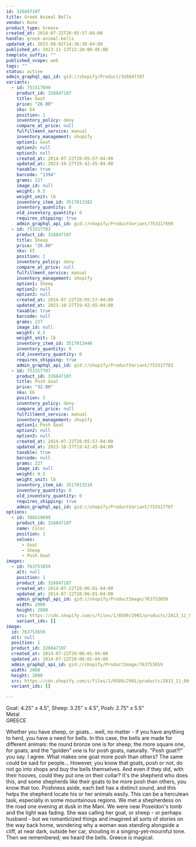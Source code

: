 ```yaml
---
id: 326847107
title: Greek Animal Bells
vendor: None
product_type: Greece
created_at: 2014-07-22T20:05:57-04:00
handle: greek-animal-bells
updated_at: 2023-08-02T14:36:38-04:00
published_at: 2013-11-13T13:20:00-05:00
template_suffix: ""
published_scope: web
tags: ""
status: active
admin_graphql_api_id: gid://shopify/Product/326847107
variants:
  - id: 753317699
    product_id: 326847107
    title: Goat
    price: "26.00"
    sku: E4
    position: 1
    inventory_policy: deny
    compare_at_price: null
    fulfillment_service: manual
    inventory_management: shopify
    option1: Goat
    option2: null
    option3: null
    created_at: 2014-07-22T20:05:57-04:00
    updated_at: 2023-10-27T19:42:45-04:00
    taxable: true
    barcode: "1394"
    grams: 227
    image_id: null
    weight: 0.5
    weight_unit: lb
    inventory_item_id: 3517013382
    inventory_quantity: 0
    old_inventory_quantity: 0
    requires_shipping: true
    admin_graphql_api_id: gid://shopify/ProductVariant/753317699
  - id: 753317703
    product_id: 326847107
    title: Sheep
    price: "26.00"
    sku: E5
    position: 2
    inventory_policy: deny
    compare_at_price: null
    fulfillment_service: manual
    inventory_management: shopify
    option1: Sheep
    option2: null
    option3: null
    created_at: 2014-07-22T20:05:57-04:00
    updated_at: 2023-10-27T19:42:45-04:00
    taxable: true
    barcode: null
    grams: 227
    image_id: null
    weight: 0.5
    weight_unit: lb
    inventory_item_id: 3517013446
    inventory_quantity: 0
    old_inventory_quantity: 0
    requires_shipping: true
    admin_graphql_api_id: gid://shopify/ProductVariant/753317703
  - id: 753317707
    product_id: 326847107
    title: Posh Goat
    price: "32.00"
    sku: E6
    position: 3
    inventory_policy: deny
    compare_at_price: null
    fulfillment_service: manual
    inventory_management: shopify
    option1: Posh Goat
    option2: null
    option3: null
    created_at: 2014-07-22T20:05:57-04:00
    updated_at: 2023-10-27T19:42:45-04:00
    taxable: true
    barcode: null
    grams: 227
    image_id: null
    weight: 0.5
    weight_unit: lb
    inventory_item_id: 3517013510
    inventory_quantity: 0
    old_inventory_quantity: 0
    requires_shipping: true
    admin_graphql_api_id: gid://shopify/ProductVariant/753317707
options:
  - id: 386510699
    product_id: 326847107
    name: Color
    position: 1
    values:
      - Goat
      - Sheep
      - Posh Goat
images:
  - id: 763753659
    alt: null
    position: 1
    product_id: 326847107
    created_at: 2014-07-22T20:06:01-04:00
    updated_at: 2014-07-22T20:06:01-04:00
    admin_graphql_api_id: gid://shopify/ProductImage/763753659
    width: 2000
    height: 2000
    src: https://cdn.shopify.com/s/files/1/0589/2901/products/2013_11_09_Kiosk_1615_1.jpeg?v=1406073961
    variant_ids: []
image:
  id: 763753659
  alt: null
  position: 1
  product_id: 326847107
  created_at: 2014-07-22T20:06:01-04:00
  updated_at: 2014-07-22T20:06:01-04:00
  admin_graphql_api_id: gid://shopify/ProductImage/763753659
  width: 2000
  height: 2000
  src: https://cdn.shopify.com/s/files/1/0589/2901/products/2013_11_09_Kiosk_1615_1.jpeg?v=1406073961
  variant_ids: []

---
```


Goat: 4.25" x 4.5", Sheep: 3.25" x 4.5", Posh: 2.75" x 5.5"  
Metal  
GREECE

Whether you have sheep, or goats... well, no matter \- if you have anything to herd, you have a need for bells. In this case, the bells are made for different animals: the round bronze one is for sheep; the more square one, for goats; and the "golden" one is for posh goats, naturally. "Posh goat?!" you say. I agree. What makes one goat more posh than others? The same could be said for people... However, you know that goats, posh or not, do not go into shops and buy the bells themselves. And even if they did, with their hooves, could they put one on their collar? It's the shepherd who does this, and some shepherds like their goats to be more posh than others, you know that too. Poshness aside, each bell has a distinct sound, and this helps the shepherd locate his or her animals easily. This can be a herculean task, especially in some mountainous regions. We met a shepherdess on the road one evening at dusk in the Mani. We were near Poseidon's tomb and the light was fading. She was calling her goat, or sheep \- or perhaps husband \- but we romanticized things and imagined all sorts of stories on the way back home, wondering why a woman was standing alongside a cliff, at near dark, outside her car, shouting in a singing-yet-mournful tone. Then we remembered; we heard the bells. Greece is magical.